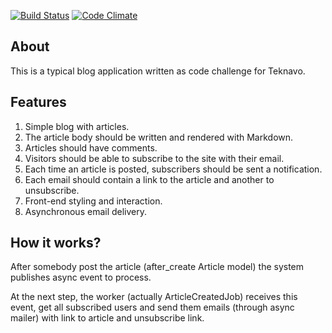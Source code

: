 [![Build Status](https://travis-ci.org/dobryakov/teknavo-blog.svg?branch=master)](https://travis-ci.org/dobryakov/teknavo-blog)
[![Code Climate](https://codeclimate.com/github/dobryakov/teknavo-blog/badges/gpa.svg)](https://codeclimate.com/github/dobryakov/teknavo-blog)

About
-----------------

This is a typical blog application written as code challenge for Teknavo.

Features
-----------------

1. Simple blog with articles.
2. The article body should be written and rendered with Markdown.
3. Articles should have comments.
4. Visitors should be able to subscribe to the site with their email.
5. Each time an article is posted, subscribers should be sent a notification.
6. Each email should contain a link to the article and another to unsubscribe.
7. Front-end styling and interaction.
8. Asynchronous email delivery.

How it works?
-----------------

After somebody post the article (after_create Article model) the system publishes async event to process.

At the next step, the worker (actually ArticleCreatedJob) receives this event, get all subscribed users and send them emails (through async mailer) with link to article and unsubscribe link.

